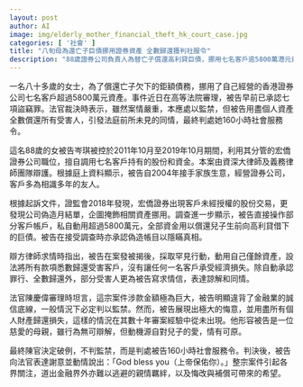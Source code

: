 ```yaml
---
layout: post
author: AI
image: img/elderly_mother_financial_theft_hk_court_case.jpg
categories: [ '社會' ]
title: "八旬母為還亡子巨債挪用證券資產 全數歸還獲判社服令"
description: "88歲證券公司負責人為替亡子償還高利貸巨債，挪用七名客戶逾5800萬港元資產，最終用盡個人財產悉數歸還。案件高院審理，被告承認盜竊及偽造帳目，因展現悔意與全面賠償，獲判160小時社會服務令，未判監禁。事件引起金融界與公眾對親情、悔改及補償議題的關注。"
---
```

一名八十多歲的女士，為了償還亡子欠下的鉅額債務，挪用了自己經營的香港證券公司七名客戶超過5800萬元資產。事件近日在高等法院審理，被告早前已承認七項盜竊罪。法官裁決時表示，雖然案情嚴重，本應處以監禁，但被告用盡個人資產全數償還所有受害人，引發法庭前所未見的同情，最終判處她160小時社會服務令。

這名88歲的女被告岑琪被控於2011年10月至2019年10月期間，利用其分管的宏僑證券公司職位，擅自調用七名客戶持有的股份和資金。本案由資深大律師及義務律師團隊辯護。根據庭上資料顯示，被告自2004年接手家族生意，經營證券公司，客戶多為相識多年的友人。

根據起訴文件，證監會2018年發現，宏僑證券出現客戶未經授權的股份交易，更發現公司偽造月結單，企圖掩飾相關資產挪用。調查進一步顯示，被告直接操作部分客戶帳戶，私自動用超過5800萬元，全部資金用以償還兒子生前向高利貸借下的巨債。被告在接受調查時亦承認偽造帳目以隱瞞真相。

辯方律師求情時指出，被告在案發被揭後，採取罕見行動，動用自己僅餘資產，設法將所有款項悉數歸還受害客戶，沒有讓任何一名客戶承受經濟損失。除自動承認罪行、全數歸還外，部分受害人更為被告寫求情信，表達諒解和同情。

法官陳慶偉審理時坦言，這宗案件涉款金額極為巨大，被告明顯違背了金融業的誠信底線，一般情況下必定判以監禁。然而，被告展現出極大的悔意，並用盡所有個人財產歸還損失，這樣的情況在其數十年審案經驗中從未出現。他形容被告是一位慈愛的母親，雖行為無可辯解，但動機源自對兒子的愛，情有可原。

最終陳官決定破例，不判監禁，而是判處被告160小時社會服務令。判決後，被告向法官表達謝意並動情說出：「God bless you（上帝保佑你）。」整宗案件引起各界關注，道出金融界外亦難以逃避的親情羈絆，以及悔改與補償可帶來的希望。
